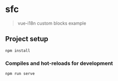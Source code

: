 # sfc

> vue-i18n custom blocks example

## Project setup
```
npm install
```

### Compiles and hot-reloads for development
```
npm run serve
```
